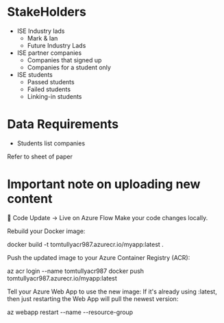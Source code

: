 # StakeHolders
- ISE Industry lads
    - Mark & Ian
    - Future Industry Lads
- ISE partner companies
    - Companies that signed up
    - Companies for a student only
- ISE students
    - Passed students
    - Failed students
    - Linking-in students

# Data Requirements
- Students list companies

Refer to sheet of paper

# Important note on uploading new content

🔁 Code Update → Live on Azure Flow
Make your code changes locally.

Rebuild your Docker image:

docker build -t tomtullyacr987.azurecr.io/myapp:latest .

Push the updated image to your Azure Container Registry (ACR):

az acr login --name tomtullyacr987
docker push tomtullyacr987.azurecr.io/myapp:latest

Tell your Azure Web App to use the new image:
If it's already using :latest, then just restarting the Web App will pull the newest version:

az webapp restart --name <your-webapp-name> --resource-group <your-resource-group>